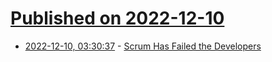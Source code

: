 # [Published on 2022-12-10](index.md)

* [2022-12-10, 03:30:37](https://news.ycombinator.com/item?id=33929599) - [Scrum Has Failed the Developers](https://ageling.substack.com/p/scrum-has-failed-the-developers-547dfe09cc53)
